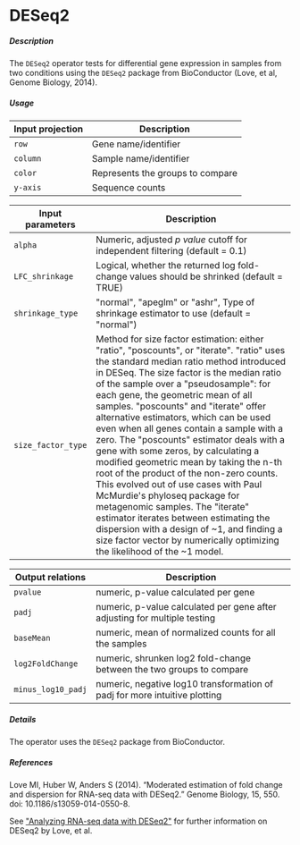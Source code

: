 # DESeq2

##### Description

The `DESeq2` operator tests for differential gene expression in samples from two conditions using the `DESeq2` package from BioConductor (Love, et al, Genome Biology, 2014).

##### Usage

| Input projection | Description                      |
| ---------------- | -------------------------------- |
| `row`            | Gene name/identifier             |
| `column`         | Sample name/identifier           |
| `color`          | Represents the groups to compare |
| `y-axis`         | Sequence counts                  |

| Input parameters | Description                                                                              |
| -----------------| ---------------------------------------------------------------------------------------- |
| `alpha`          | Numeric, adjusted _p value_ cutoff for independent filtering (default = 0.1)             |
| `LFC_shrinkage`  | Logical, whether the returned log fold-change values should be shrinked (default = TRUE) |
| `shrinkage_type` | "normal", "apeglm" or "ashr", Type of shrinkage estimator to use (default = "normal")    |
| `size_factor_type` | Method for size factor estimation: either "ratio", "poscounts", or "iterate". "ratio" uses the standard median ratio method introduced in DESeq. The size factor is the median ratio of the sample over a "pseudosample": for each gene, the geometric mean of all samples. "poscounts" and "iterate" offer alternative estimators, which can be used even when all genes contain a sample with a zero. The "poscounts" estimator deals with a gene with some zeros, by calculating a modified geometric mean by taking the n-th root of the product of the non-zero counts. This evolved out of use cases with Paul McMurdie's phyloseq package for metagenomic samples. The "iterate" estimator iterates between estimating the dispersion with a design of ~1, and finding a size factor vector by numerically optimizing the likelihood of the ~1 model. |


|  Output relations  | Description                                                                |
| ------------------ | -------------------------------------------------------------------------- |
| `pvalue`           | numeric, p-value calculated per gene                                       |
| `padj`             | numeric, p-value calculated per gene after adjusting for multiple testing  |
| `baseMean`         | numeric, mean of normalized counts for all the samples                     |
| `log2FoldChange`   | numeric, shrunken log2 fold-change between the two groups to compare       |
| `minus_log10_padj` | numeric, negative log10 transformation of padj for more intuitive plotting |

##### Details

The operator uses the `DESeq2` package from BioConductor.

##### References

Love MI, Huber W, Anders S (2014). “Moderated estimation of fold change and dispersion for RNA-seq data with DESeq2.” Genome Biology, 15, 550. doi: 10.1186/s13059-014-0550-8.

See ["Analyzing RNA-seq data with DESeq2"](https://bioconductor.org/packages/release/bioc/vignettes/DESeq2/inst/doc/DESeq2.html) for further information on DESeq2 by Love, et al.

